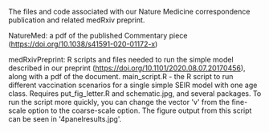 The files and code associated with our Nature Medicine correspondence publication and related medRxiv preprint.

NatureMed: 
a pdf of the published Commentary piece (https://doi.org/10.1038/s41591-020-01172-x)

medRxivPreprint:
R scripts and files needed to run the simple model described in our preprint (https://doi.org/10.1101/2020.08.07.20170456), along with a pdf of the document.
main_script.R - the R script to run different vaccination scenarios for a single simple SEIR model with one age class. Requires put_fig_letter.R and schematic.jpg, and several packages. To run the script more quickly, you can change the vector 'v' from the fine-scale option to the coarse-scale option. The figure output from this script can be seen in '4panelresults.jpg'.
